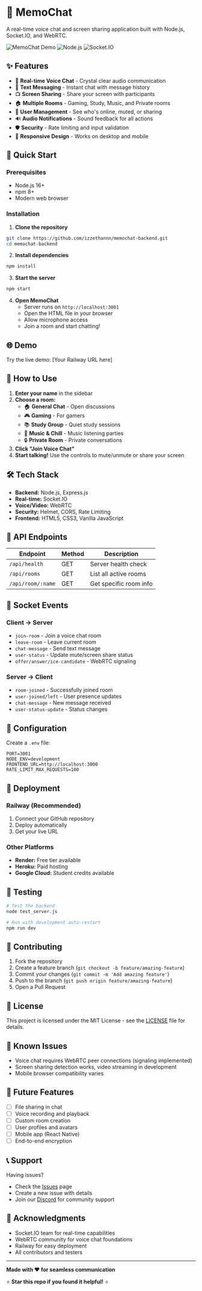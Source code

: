 # 📝 MemoChat

A real-time voice chat and screen sharing application built with Node.js, Socket.IO, and WebRTC.

![MemoChat Demo](https://img.shields.io/badge/Status-Live-brightgreen)
![Node.js](https://img.shields.io/badge/Node.js-v18+-blue)
![Socket.IO](https://img.shields.io/badge/Socket.IO-v4.7-red)

## ✨ Features

- 🎤 **Real-time Voice Chat** - Crystal clear audio communication
- 💬 **Text Messaging** - Instant chat with message history
- 📺 **Screen Sharing** - Share your screen with participants
- 🏠 **Multiple Rooms** - Gaming, Study, Music, and Private rooms
- 👥 **User Management** - See who's online, muted, or sharing
- 🔊 **Audio Notifications** - Sound feedback for all actions
- 🛡️ **Security** - Rate limiting and input validation
- 📱 **Responsive Design** - Works on desktop and mobile

## 🚀 Quick Start

### Prerequisites
- Node.js 16+ 
- npm 8+
- Modern web browser

### Installation

1. **Clone the repository**
```bash
git clone https://github.com/izzethannn/memochat-backend.git
cd memochat-backend
```

2. **Install dependencies**
```bash
npm install
```

3. **Start the server**
```bash
npm start
```

4. **Open MemoChat**
   - Server runs on `http://localhost:3001`
   - Open the HTML file in your browser
   - Allow microphone access
   - Join a room and start chatting!

## 🌐 Demo

Try the live demo: [Your Railway URL here]

## 🎯 How to Use

1. **Enter your name** in the sidebar
2. **Choose a room:**
   - 🏠 **General Chat** - Open discussions
   - 🎮 **Gaming** - For gamers
   - 📚 **Study Group** - Quiet study sessions
   - 🎵 **Music & Chill** - Music listening parties
   - 🔒 **Private Room** - Private conversations
3. **Click "Join Voice Chat"**
4. **Start talking!** Use the controls to mute/unmute or share your screen

## 🛠️ Tech Stack

- **Backend:** Node.js, Express.js
- **Real-time:** Socket.IO
- **Voice/Video:** WebRTC
- **Security:** Helmet, CORS, Rate Limiting
- **Frontend:** HTML5, CSS3, Vanilla JavaScript

## 📡 API Endpoints

| Endpoint | Method | Description |
|----------|--------|-------------|
| `/api/health` | GET | Server health check |
| `/api/rooms` | GET | List all active rooms |
| `/api/room/:name` | GET | Get specific room info |

## 🔌 Socket Events

### Client → Server
- `join-room` - Join a voice chat room
- `leave-room` - Leave current room  
- `chat-message` - Send text message
- `user-status` - Update mute/screen share status
- `offer/answer/ice-candidate` - WebRTC signaling

### Server → Client
- `room-joined` - Successfully joined room
- `user-joined/left` - User presence updates
- `chat-message` - New message received
- `user-status-update` - Status changes

## 🔧 Configuration

Create a `.env` file:

```env
PORT=3001
NODE_ENV=development
FRONTEND_URL=http://localhost:3000
RATE_LIMIT_MAX_REQUESTS=100
```

## 🚢 Deployment

### Railway (Recommended)
1. Connect your GitHub repository
2. Deploy automatically
3. Get your live URL

### Other Platforms
- **Render:** Free tier available
- **Heroku:** Paid hosting
- **Google Cloud:** Student credits available

## 🧪 Testing

```bash
# Test the backend
node test_server.js

# Run with development auto-restart
npm run dev
```

## 🤝 Contributing

1. Fork the repository
2. Create a feature branch (`git checkout -b feature/amazing-feature`)
3. Commit your changes (`git commit -m 'Add amazing feature'`)
4. Push to the branch (`git push origin feature/amazing-feature`)
5. Open a Pull Request

## 📜 License

This project is licensed under the MIT License - see the [LICENSE](LICENSE) file for details.

## 🐛 Known Issues

- Voice chat requires WebRTC peer connections (signaling implemented)
- Screen sharing detection works, video streaming in development
- Mobile browser compatibility varies

## 🔮 Future Features

- [ ] File sharing in chat
- [ ] Voice recording and playback
- [ ] Custom room creation
- [ ] User profiles and avatars
- [ ] Mobile app (React Native)
- [ ] End-to-end encryption

## 📞 Support

Having issues? 
- Check the [Issues](https://github.com/izzethannn/memochat-backend/issues) page
- Create a new issue with details
- Join our [Discord](https://discord.gg/your-link) for community support

## 🙏 Acknowledgments

- Socket.IO team for real-time capabilities
- WebRTC community for voice chat foundations
- Railway for easy deployment
- All contributors and testers

---

**Made with ❤️ for seamless communication**

⭐ **Star this repo if you found it helpful!** ⭐
